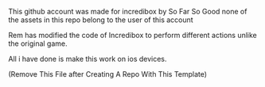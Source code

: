 This github account was made for incredibox by So Far So Good none of the assets in this repo belong to the user of this account

Rem has modified the code of Incredibox to perform different actions unlike the original game.

All i have done is make this work on ios devices.

(Remove This File after Creating A Repo With This Template)
